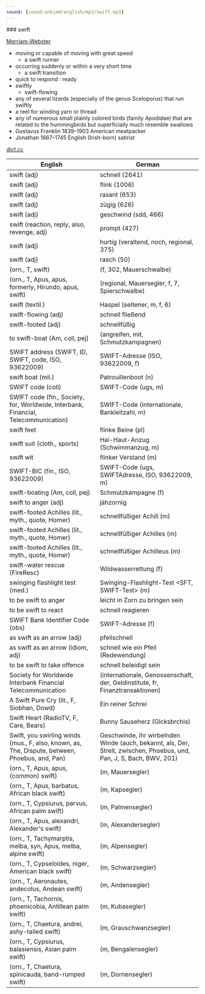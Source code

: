 ```yaml
---
sound: [sound:ankimd/english/mp3/swift.mp3]
---
```


\### swift

[Merriam-Webster](https://www.merriam-webster.com/dictionary/swift)

- moving or capable of moving with great speed
    - a swift runner
- occurring suddenly or within a very short time
    - a swift transition
- quick to respond : ready
- swiftly
    - swift-flowing
- any of several lizards (especially of the genus Sceloporus) that run swiftly
- a reel for winding yarn or thread
- any of numerous small plainly colored birds (family Apodidae) that are related to the hummingbirds but superficially much resemble swallows
- Gustavus Franklin 1839–1903 American meatpacker
- Jonathan 1667–1745 English (Irish-born) satirist

[dict.cc](https://www.dict.cc/swift)

| English        | German       |
| -------------- | ------------ |
| swift (adj) | schnell (2641) |
| swift (adj) | flink (1006) |
| swift (adj) | rasant (653) |
| swift (adj) | zügig (626) |
| swift (adj) | geschwind (sdd, 466) |
| swift (reaction, reply, also, revenge, adj) | prompt (427) |
| swift (adj) | hurtig (veraltend, noch, regional, 375) |
| swift (adj) | rasch (50) |
|  (orn., T, swift) |  (f, 302, Mauerschwalbe) |
|  (orn., T, Apus, apus, formerly, Hirundo, apus, swift) |  (regional, Mauersegler, f, 7, Spierschwalbe) |
| swift (textil.) | Haspel (seltener, m, f, 6) |
| swift-flowing (adj) | schnell fließend |
| swift-footed (adj) | schnellfüßig |
| to swift-boat (Am, coll, pej) |  (angreifen, mit, Schmutzkampagnen) |
| SWIFT address (SWIFT, ID, SWIFT, code, ISO, 93622009) | SWIFT-Adresse (ISO, 93622009, f) |
| swift boat (mil.) | Patrouillenboot (n) |
| SWIFT code (coll) | SWIFT-Code (ugs, m) |
| SWIFT code (fin., Society, for, Worldwide, Interbank, Financial, Telecommunication) | SWIFT-Code (internationale, Bankleitzahl, m) |
| swift feet | flinke Beine (pl) |
| swift suit (cloth., sports) | Hai-Haut-Anzug (Schwimmanzug, m) |
| swift wit | flinker Verstand (m) |
| SWIFT-BIC (fin., ISO, 93622009) | SWIFT-Code (ugs, SWIFTAdresse, ISO, 93622009, m) |
| swift-boating (Am, coll, pej) | Schmutzkampagne (f) |
| swift to anger (adj) | jähzornig |
| swift-footed Achilles (lit., myth., quote, Homer) | schnellfüßiger Achill (m) |
| swift-footed Achilles (lit., myth., quote, Homer) | schnellfüßiger Achilles (m) |
| swift-footed Achilles (lit., myth., quote, Homer) | schnellfüßiger Achilleus (m) |
| swift-water rescue (FireResc) | Wildwasserrettung (f) |
| swinging flashlight test <SFT> (med.) | Swinging-Flashlight-Test <SFT, SWIFT-Test> (m) |
| to be swift to anger | leicht in Zorn zu bringen sein |
| to be swift to react | schnell reagieren |
| SWIFT Bank Identifier Code <SWIFT-BIC> (obs) | SWIFT-Adresse (f) |
| as swift as an arrow (adj) | pfeilschnell |
| as swift as an arrow (idiom, adj) | schnell wie ein Pfeil (Redewendung) |
| to be swift to take offence | schnell beleidigt sein |
| Society for Worldwide Interbank Financial Telecommunication <SWIFT> |  (internationale, Genossenschaft, der, Geldinstitute, fr, Finanztransaktionen) |
| A Swift Pure Cry (lit., F, Siobhan, Dowd) | Ein reiner Schrei |
| Swift Heart (RadioTV, F, Care, Bears) | Bunny Sauseherz (Glcksbrchis) |
| Swift, you swirling winds (mus., F, also, known, as, The, Dispute, between, Phoebus, and, Pan) | Geschwinde, ihr wirbelnden Winde (auch, bekannt, als, Der, Streit, zwischen, Phoebus, und, Pan, J, S, Bach, BWV, 201) |
|  (orn., T, Apus, apus, (common) swift) |  (m, Mauersegler) |
|  (orn., T, Apus, barbatus, African black swift) |  (m, Kapsegler) |
|  (orn., T, Cypsiurus, parvus, African palm swift) |  (m, Palmensegler) |
|  (orn., T, Apus, alexandri, Alexander's swift) |  (m, Alexandersegler) |
|  (orn., T, Tachymarptis, melba, syn, Apus, melba, alpine swift) |  (m, Alpensegler) |
|  (orn., T, Cypseloides, niger, American black swift) |  (m, Schwarzsegler) |
|  (orn., T, Aeronautes, andecolus, Andean swift) |  (m, Andensegler) |
|  (orn., T, Tachornis, phoenicobia, Antillean palm swift) |  (m, Kubasegler) |
|  (orn., T, Chaetura, andrei, ashy-tailed swift) |  (m, Grauschwanzsegler) |
|  (orn., T, Cypsiurus, balasiensis, Asian palm swift) |  (m, Bengalensegler) |
|  (orn., T, Chaetura, spinicauda, band-rumped swift) |  (m, Dornensegler) |
